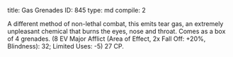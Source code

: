 title:          Gas Grenades
ID:             845
type:           md
compile:        2



A different method of non-lethal combat, this emits tear gas, an extremely unpleasant chemical that burns the eyes, nose and throat. Comes as a box of 4 grenades. (8 EV Major Afflict (Area of Effect, 2x Fall Off: +20%, Blindness): 32; Limited Uses: -5) 27 CP.